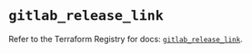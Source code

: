 # `gitlab_release_link`

Refer to the Terraform Registry for docs: [`gitlab_release_link`](https://registry.terraform.io/providers/gitlabhq/gitlab/18.5.0/docs/resources/release_link).

